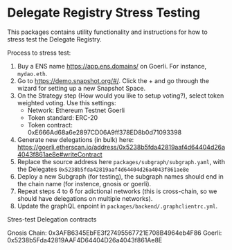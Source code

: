 # Delegate Registry Stress Testing

This packages contains utility functionality and instructions for how to stress test the Delegate Registry.

Process to stress test:

1. Buy a ENS name https://app.ens.domains/ on Goerli. For instance, `mydao.eth`.
2. Go to https://demo.snapshot.org/#/. Click the + and go through the wizard for setting up a new Snapshot Space.
3. On the Strategy step (How would you like to setup voting?), select token weighted voting. Use this settings:
   - Network: Ethereum Testnet Goerli
   - Token standard: ERC-20
   - Token contract: 0xE666Ad68a6e2897CD06A9ff378ED8b0d71093398
4. Generate new delegations (in bulk) here: https://goerli.etherscan.io/address/0x5238b5fda42819aaf4d64404d26a4043f861ae8e#writeContract
5. Replace the source address here `packages/subgraph/subgraph.yaml`, with the Delegates `0x5238b5fda42819aaf4d64404d26a4043f861ae8e`
6. Deploy a new Subgraph (for testing), the subgraph names should end in the chain name (for instence, gnosis or goerli).
7. Repeat steps 4 to 6 for adictional networks (this is cross-chain, so we should have delegations on multiple networks).
8. Update the graphQL enpoint in `packages/backend/.graphclientrc.yml`.

Stres-test Delegation contracts

Gnosis Chain: 0x3AFB6345EbFE3f27495567721E708B4964eb4F86
Goerli: 0x5238b5Fda42819AAF4D64404D26a4043f861Ae8E
